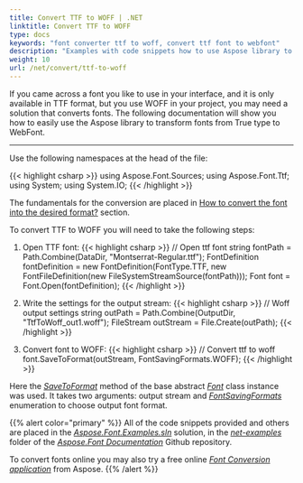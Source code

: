 ```yaml
---
title: Convert TTF to WOFF | .NET
linktitle: Convert TTF to WOFF
type: docs
keywords: "font converter ttf to woff, convert ttf font to webfont"
description: "Examples with code snippets how to use Aspose library to convert ttf to woff "
weight: 10
url: /net/convert/ttf-to-woff
---
```




If you came across a font you like to use in your interface, and it is only available in TTF format, but you use WOFF in your project, you may need a solution that converts fonts.
The following documentation will show you how to easily use the Aspose library to transform fonts from True type to WebFont.

______

Use the following namespaces at the head of the file:

{{< highlight csharp >}} 
  using Aspose.Font.Sources;
  using Aspose.Font.Ttf;
  using System;
  using System.IO;
{{< /highlight >}}

The fundamentals for the conversion are placed in  [How to convert the font into the desired format?](https://docs.aspose.com//font/net/convert/#how-to-convert-the-font-into-the-desired-format) section.

To convert TTF to WOFF you will need to take the following steps:


1. Open TTF font:
{{< highlight csharp >}}
// Open ttf font
    string fontPath = Path.Combine(DataDir, "Montserrat-Regular.ttf");
    FontDefinition fontDefinition = new FontDefinition(FontType.TTF, new FontFileDefinition(new FileSystemStreamSource(fontPath)));
    Font font = Font.Open(fontDefinition);
{{< /highlight >}}

2. Write the settings for the output stream:
{{< highlight csharp >}}
// Woff output settings
    string outPath = Path.Combine(OutputDir, "TtfToWoff_out1.woff");
    FileStream outStream = File.Create(outPath);
{{< /highlight >}}

3. Convert font to WOFF:
{{< highlight csharp >}}
// Convert ttf to woff
    font.SaveToFormat(outStream, FontSavingFormats.WOFF);
{{< /highlight >}}

Here the [*SaveToFormat*](https://apireference.aspose.com/font/net/aspose.font/font/methods/savetoformat) method of the base abstract [*Font*](https://apireference.aspose.com/font/net/aspose.font/font) class instance was used. 
It takes two arguments: output stream and [*FontSavingFormats*](https://apireference.aspose.com/font/net/aspose.font/fontsavingformats) enumeration to choose output font format.

{{% alert color="primary" %}}
All of the code snippets provided and others are placed in the [*Aspose.Font.Examples.sln*](https://github.com/aspose-font/Aspose.Font-Documentation/tree/master/net-examples) solution, in the [*net-examples*](https://github.com/aspose-font/Aspose.Font-Documentation/tree/master/net-examples) folder of the [*Aspose.Font Documentation*](https://github.com/aspose-font/Aspose.Font-Documentation) Github repository.

To convert fonts online you may also try a free online [*Font Conversion application*](https://products.aspose.app/font/conversion) from Aspose.
{{% /alert %}}